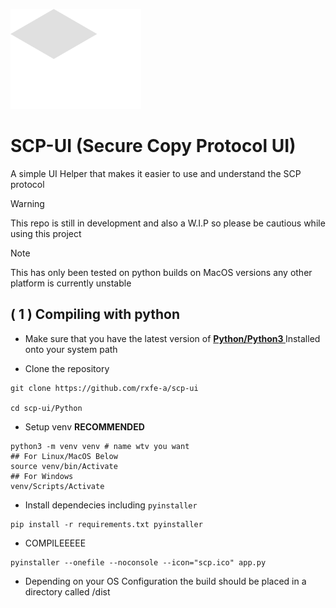 ![Logo](https://raw.githubusercontent.com/rxfe-a/scp-ui/refs/heads/main/.github/repoitems/bigtext.png "Logo")

# SCP-UI (Secure Copy Protocol UI)
A simple UI Helper that makes it easier to use and understand the SCP protocol
> [!WARNING]  
> This repo is still in development and also a W.I.P so please be cautious while using this project

> [!NOTE]  
> This has only been tested on python builds on MacOS versions any other platform is currently unstable

## ( 1 ) Compiling with python
- Make sure that you have the latest version of <b><a href="https://www.python.org/downloads/"> Python/Python3 </a></b> Installed onto your system path

- Clone the repository
```
git clone https://github.com/rxfe-a/scp-ui

cd scp-ui/Python
```
- Setup venv <b>RECOMMENDED</b>
```
python3 -m venv venv # name wtv you want
## For Linux/MacOS Below
source venv/bin/Activate
## For Windows
venv/Scripts/Activate
```
- Install dependecies including ```pyinstaller```
```
pip install -r requirements.txt pyinstaller
```
- COMPILEEEEE
```
pyinstaller --onefile --noconsole --icon="scp.ico" app.py
```
- Depending on your OS Configuration the build should be placed in a directory called /dist
